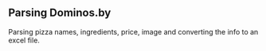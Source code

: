 <h2> Parsing Dominos.by</h2>
<p>Parsing pizza names, ingredients, price, image and converting the info to an excel file.</p>